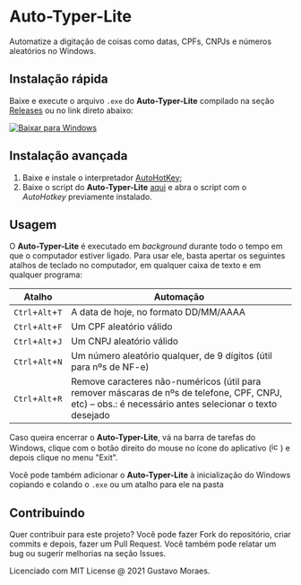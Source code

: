 # Auto-Typer-Lite
Automatize a digitação de coisas como datas, CPFs, CNPJs e números aleatórios no Windows.

## Instalação rápida

Baixe e execute o arquivo `.exe` do **Auto-Typer-Lite** compilado na seção [Releases](https://github.com/gustavomdsantos/Auto-Typer-Lite/releases) ou no link direto abaixo:

[![Baixar para Windows](https://img.shields.io/badge/%20Baixar%20para-Windows-0078D6.svg?style=for-the-badge&logo=windows&colorA=263238&logoColor=0078D6)](https://github.com/gustavomdsantos/Auto-Typer-Lite/releases/download/v1.0/Auto-Typer-Lite.exe)

## Instalação avançada

1. Baixe e instale o interpretador [AutoHotKey](https://www.autohotkey.com/download/ahk-install.exe);
2. Baixe o script do **Auto-Typer-Lite** [aqui](https://github.com/gustavomdsantos/Auto-Typer-Lite/raw/master/Auto-Typer-Lite.ahk) e abra o script com o _AutoHotkey_ previamente instalado.

## Usagem

O **Auto-Typer-Lite** é executado em _background_ durante todo o tempo em que o computador estiver ligado. Para usar ele, basta apertar os seguintes atalhos de teclado no computador, em qualquer caixa de texto e em qualquer programa:

| Atalho | Automação |
|--------|-----------|
| `Ctrl`+`Alt`+`T` | A data de hoje, no formato DD/MM/AAAA |
| `Ctrl`+`Alt`+`F` | Um CPF aleatório válido |
| `Ctrl`+`Alt`+`J` | Um CNPJ aleatório válido |
| `Ctrl`+`Alt`+`N` | Um número aleatório qualquer, de 9 dígitos (útil para nºs de NF-e) |
| `Ctrl`+`Alt`+`R` | Remove caracteres não-numéricos (útil para remover máscaras de nºs de telefone, CPF, CNPJ, etc) – obs.: é necessário antes selecionar o texto desejado |

Caso queira encerrar o **Auto-Typer-Lite**, vá na barra de tarefas do Windows, clique com o botão direito do mouse no ícone do aplicativo (<img src="https://github.com/gustavomdsantos/Auto-Typer-Lite/raw/master/auto-typer-lite.ico" alt="icon" width="16">) e depois clique no menu "Exit".

Você pode também adicionar o **Auto-Typer-Lite** à inicialização do Windows copiando e colando o `.exe` ou um atalho para ele na pasta 

## Contribuindo

Quer contribuir para este projeto? Você pode fazer Fork do repositório, criar commits e depois, fazer um Pull Request. Você também pode relatar um bug ou sugerir melhorias na seção Issues.

Licenciado com MIT License @ 2021 Gustavo Moraes.
